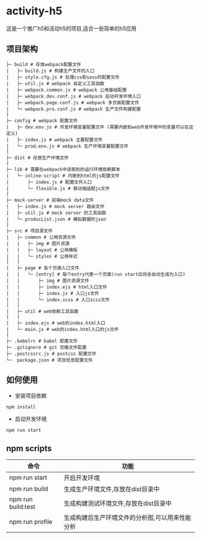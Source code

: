 # activity-h5

这是一个推广h5和活动h5的项目,适合一些简单的h5应用

## 项目架构

```
├─ build # 存放webpack配置文件
|   ├─ build.js # 构建生产文件的入口
|   ├─ style.cfg.js # 处理css和sass的配置文件
|   ├─ util.js # webpack 自定义工具函数
|   ├─ webpack.common.js # webpack 公用基础配置
|   ├─ webpack.dev.conf.js # webpack 启动开发环境入口
|   ├─ webpack.page.conf.js # webpack 多页面配置文件
|   └─ webpack.pro.conf.js # webpack 生产文件构建配置
|
├─ config # webpack 配置文件
|   ├─ dev.env.js # 开发环境变量配置文件 (需要内嵌到web开发环境中的变量可以在这定义)
|   ├─ index.js # webpack 主要配置文件
|   └─ prod.env.js # webpack 生产环境变量配置文件
|
├─ dist # 存放生产环境文件
|
├─ lib # 需要在webpack中读取到的运行环境依赖脚本
|   └─ inline-script # 内嵌到html的js配置文件
|       ├─ index.js # 配置文件入口
|       └─ flexible.js # 移动端适配js文件
|
├─ mock-server # 前端mock data文件
|   ├─ index.js # mock server 路由文件
|   ├─ util.js # mock server 的工具函数
|   └─ producList.json # 模拟数据的json
|
├─ src # 项目源文件
|   ├─ common # 公用资源文件
|   |   ├─ img # 图片资源
|   |   ├─ layout # 公用模板
|   |   └─ styles # 公用样式
|   |
|   ├─ page # 各个页面入口文件
|   |   └─ [entry] # 每个entry代表一个页面(run start后将会自动生成为入口)
|   |       ├─ img # 图片资源文件
|   |       ├─ index.ejs # html入口文件
|   |       ├─ index.js # 入口js文件
|   |       └─ index.scss # 入口scss文件
|   |
|   ├─ util # web依赖工具函数
|   |
|   ├─ index.ejs # web的index.html入口
|   └─ main.js # web的index.html入口的js文件
|   
├─ .babelrc # babel 配置文件
├─ .gitignore # git 忽略文件配置
├─ .postcssrc.js # postcss 配置文件
└─  package.json # 项目信息配置文件
```

## 如何使用

- 安装项目依赖

```
npm install
```

- 启动开发环境

```
npm run start
```

## npm scripts

| 命令 | 功能 |
| ------------ | -------------- |
|  npm run start |  开启开发环境 |
|  npm run build |  生成生产环境文件,存放在dist目录中 |
|  npm run build:test |  生成构建测试环境文件,存放在dist目录中 |
|  npm run profile |  生成构建后生产环境文件的分析图,可以用来性能分析 |